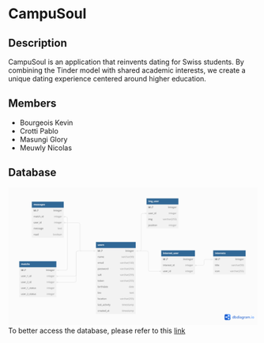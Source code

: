 # CampuSoul
## Description
CampuSoul is an application that reinvents dating for Swiss students. By combining the Tinder model with shared academic interests, we create a unique dating experience centered around higher education.
## Members
- Bourgeois Kevin
- Crotti Pablo
- Masungi Glory
- Meuwly Nicolas
## Database
![Our database](/imgs_readme/DBCampuSoul.png)
To better access the database, please refer to this <a href="https://dbdiagram.io/d/653249f4ffbf5169f018783c" target="_blank">link</a>
